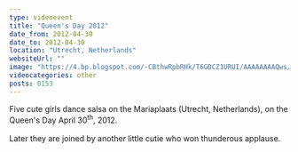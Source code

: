 ```yaml
---
type: videoevent
title: "Queen's Day 2012"
date_from: 2012-04-30
date_to: 2012-04-30
location: "Utrecht, Netherlands"
websiteUrl: ""
image: "https://4.bp.blogspot.com/-CBthwRpbRHk/T6GDCZ1URUI/AAAAAAAAQws/-WcZeM_sfis/s1600/dsc02553.picasaweb.jpg"
videocategories: other
posts: 0153
---
```


Five cute girls dance salsa on the Mariaplaats (Utrecht, Netherlands), on the Queen's Day April 30<sup>th</sup>, 2012.<br />
<br />
Later they are joined by another little cutie who won thunderous applause.

